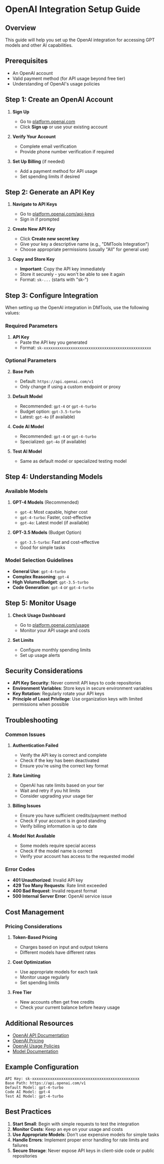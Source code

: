 # OpenAI Integration Setup Guide

## Overview
This guide will help you set up the OpenAI integration for accessing GPT models and other AI capabilities.

## Prerequisites
- An OpenAI account
- Valid payment method (for API usage beyond free tier)
- Understanding of OpenAI's usage policies

## Step 1: Create an OpenAI Account

1. **Sign Up**
   - Go to [platform.openai.com](https://platform.openai.com)
   - Click **Sign up** or use your existing account

2. **Verify Your Account**
   - Complete email verification
   - Provide phone number verification if required

3. **Set Up Billing** (if needed)
   - Add a payment method for API usage
   - Set spending limits if desired

## Step 2: Generate an API Key

1. **Navigate to API Keys**
   - Go to [platform.openai.com/api-keys](https://platform.openai.com/api-keys)
   - Sign in if prompted

2. **Create New API Key**
   - Click **Create new secret key**
   - Give your key a descriptive name (e.g., "DMTools Integration")
   - Choose appropriate permissions (usually "All" for general use)

3. **Copy and Store Key**
   - **Important**: Copy the API key immediately
   - Store it securely - you won't be able to see it again
   - Format: `sk-...` (starts with "sk-")

## Step 3: Configure Integration

When setting up the OpenAI integration in DMTools, use the following values:

### Required Parameters

1. **API Key**
   - Paste the API key you generated
   - Format: `sk-xxxxxxxxxxxxxxxxxxxxxxxxxxxxxxxxxxxxxxxxxxxxxxxx`

### Optional Parameters

2. **Base Path**
   - Default: `https://api.openai.com/v1`
   - Only change if using a custom endpoint or proxy

3. **Default Model**
   - Recommended: `gpt-4` or `gpt-4-turbo`
   - Budget option: `gpt-3.5-turbo`
   - Latest: `gpt-4o` (if available)

4. **Code AI Model**
   - Recommended: `gpt-4` or `gpt-4-turbo`
   - Specialized: `gpt-4o` (if available)

5. **Test AI Model**
   - Same as default model or specialized testing model

## Step 4: Understanding Models

### Available Models

1. **GPT-4 Models** (Recommended)
   - `gpt-4`: Most capable, higher cost
   - `gpt-4-turbo`: Faster, cost-effective
   - `gpt-4o`: Latest model (if available)

2. **GPT-3.5 Models** (Budget Option)
   - `gpt-3.5-turbo`: Fast and cost-effective
   - Good for simple tasks

### Model Selection Guidelines

- **General Use**: `gpt-4-turbo`
- **Complex Reasoning**: `gpt-4`
- **High Volume/Budget**: `gpt-3.5-turbo`
- **Code Generation**: `gpt-4` or `gpt-4-turbo`

## Step 5: Monitor Usage

1. **Check Usage Dashboard**
   - Go to [platform.openai.com/usage](https://platform.openai.com/usage)
   - Monitor your API usage and costs

2. **Set Limits**
   - Configure monthly spending limits
   - Set up usage alerts

## Security Considerations

- **API Key Security**: Never commit API keys to code repositories
- **Environment Variables**: Store keys in secure environment variables
- **Key Rotation**: Regularly rotate your API keys
- **Principle of Least Privilege**: Use organization keys with limited permissions when possible

## Troubleshooting

### Common Issues

1. **Authentication Failed**
   - Verify the API key is correct and complete
   - Check if the key has been deactivated
   - Ensure you're using the correct key format

2. **Rate Limiting**
   - OpenAI has rate limits based on your tier
   - Wait and retry if you hit limits
   - Consider upgrading your usage tier

3. **Billing Issues**
   - Ensure you have sufficient credits/payment method
   - Check if your account is in good standing
   - Verify billing information is up to date

4. **Model Not Available**
   - Some models require special access
   - Check if the model name is correct
   - Verify your account has access to the requested model

### Error Codes

- **401 Unauthorized**: Invalid API key
- **429 Too Many Requests**: Rate limit exceeded
- **400 Bad Request**: Invalid request format
- **500 Internal Server Error**: OpenAI service issue

## Cost Management

### Pricing Considerations

1. **Token-Based Pricing**
   - Charges based on input and output tokens
   - Different models have different rates

2. **Cost Optimization**
   - Use appropriate models for each task
   - Monitor usage regularly
   - Set spending limits

3. **Free Tier**
   - New accounts often get free credits
   - Check your current balance before heavy usage

## Additional Resources

- [OpenAI API Documentation](https://platform.openai.com/docs)
- [OpenAI Pricing](https://openai.com/pricing)
- [OpenAI Usage Policies](https://openai.com/policies/usage-policies)
- [Model Documentation](https://platform.openai.com/docs/models)

## Example Configuration

```
API Key: sk-xxxxxxxxxxxxxxxxxxxxxxxxxxxxxxxxxxxxxxxxxxxxxxxx
Base Path: https://api.openai.com/v1
Default Model: gpt-4-turbo
Code AI Model: gpt-4
Test AI Model: gpt-4-turbo
```

## Best Practices

1. **Start Small**: Begin with simple requests to test the integration
2. **Monitor Costs**: Keep an eye on your usage and costs
3. **Use Appropriate Models**: Don't use expensive models for simple tasks
4. **Handle Errors**: Implement proper error handling for rate limits and failures
5. **Secure Storage**: Never expose API keys in client-side code or public repositories 